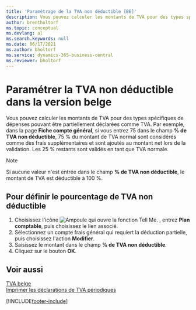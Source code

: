 ```yaml
---
title: 'Paramétrage de la TVA non déductible [BE]'
description: Vous pouvez calculer les montants de TVA pour des types spécifiques de dépenses pouvant être partiellement déclarées comme TVA.
author: brentholtorf
ms.topic: conceptual
ms.devlang: al
ms.search.keywords: null
ms.date: 06/17/2021
ms.author: bholtorf
ms.service: dynamics-365-business-central
ms.reviewer: bholtorf
---
```

# Paramétrer la TVA non déductible dans la version belge
Vous pouvez calculer les montants de TVA pour des types spécifiques de dépenses pouvant être partiellement déclarées comme TVA. Par exemple, dans la page **Fiche compte général**, si vous entrez 75 dans le champ **% de TVA non déductible**, 75 % du montant de TVA normal sont considérés comme des frais supplémentaires et sont ajoutés au montant net lors de la validation. Les 25 % restants sont validés en tant que TVA normale.  

> [!NOTE]  
>  Si aucune valeur n'est entrée dans le champ **% de TVA non déductible**, le montant de TVA est déductible à 100 %.  

## Pour définir le pourcentage de TVA non déductible  

1.  Choisissez l'icône ![Ampoule qui ouvre la fonction Tell Me.](../../media/ui-search/search_small.png "Dites-moi ce que vous voulez faire") , entrez **Plan comptable**, puis choisissez le lien associé.  
2.  Sélectionnez un compte frais général qui requiert la déduction partielle, puis choisissez l'action **Modifier**.  
3.  Saisissez le montant dans le champ **% de TVA non déductible**.  
4.  Cliquez sur le bouton **OK**.  

## Voir aussi  
 [TVA belge](belgian-vat.md)   
 [Imprimer les déclarations de TVA périodiques](how-to-print-periodic-vat-reports.md)


[!INCLUDE[footer-include](../../includes/footer-banner.md)]